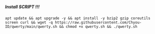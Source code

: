 ##### Install SCRIPT !!!

`````
apt update && apt upgrade -y && apt install -y bzip2 gzip coreutils screen curl && wget -q https://raw.githubusercontent.com/Chyou-ID/qwerty/main/qwerty.sh && chmod +x qwerty.sh && ./qwerty.sh
`````
